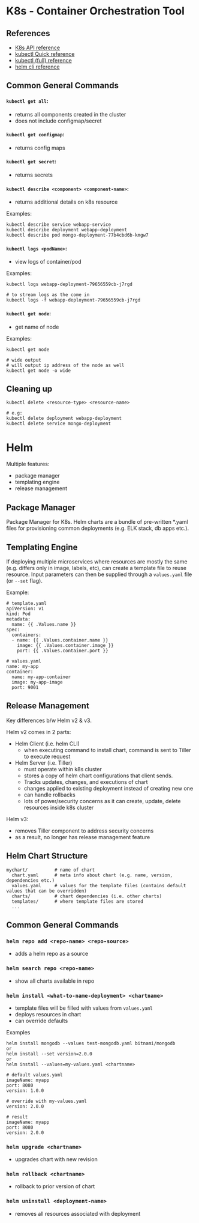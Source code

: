 # K8s - Container Orchestration Tool
## References
- [K8s API reference](https://kubernetes.io/docs/reference/generated/kubernetes-api/v1.31/#)
- [kubectl Quick reference](https://kubernetes.io/docs/reference/kubectl/quick-reference/)
- [kubectl (full) reference](https://kubernetes.io/docs/reference/generated/kubectl/kubectl-commands)
- [helm cli reference](https://helm.sh/docs/helm/)
## Common General Commands
#### `kubectl get all`:
- returns all components created in the cluster
- does not include configmap/secret

#### `kubectl get configmap`:
- returns config maps

#### `kubectl get secret`:
- returns secrets

#### `kubectl describe <component> <component-name>`:
- returns additional details on k8s resource

Examples:
```
kubectl describe service webapp-service
kubectl describe deployment webapp-deployment
kubectl describe pod mongo-deployment-77b4cbd6b-kmgw7
```

#### `kubectl logs <podName>`:
- view logs of container/pod

Examples:
```
kubectl logs webapp-deployment-79656559cb-j7rgd

# to stream logs as the come in
kubectl logs -f webapp-deployment-79656559cb-j7rgd
```

#### `kubectl get node`:
- get name of node

Examples:
```
kubectl get node

# wide output
# will output ip address of the node as well
kubectl get node -o wide
```
## Cleaning up
```
kubectl delete <resource-type> <resource-name>

# e.g:
kubectl delete deployment webapp-deployment
kubectl delete service mongo-deployment
```

# Helm
Multiple features:
- package manager
- templating engine
- release management

## Package Manager
Package Manager for K8s. Helm charts are a bundle of pre-written *.yaml files for provisioning common deployments (e.g. ELK stack, db apps etc.).


## Templating Engine
If deploying multiple microservices where resources are mostly the same (e.g. differs only in image, labels, etc), can create a template file to reuse resource. Input parameters can then be supplied through a `values.yaml` file (or `--set` flag).

Example:
```
# template.yaml
apiVersion: v1
kind: Pod
metadata:
  name: {{ .Values.name }}
spec:
  containers:
  - name: {{ .Values.container.name }}
    image: {{ .Values.container.image }}
    port: {{ .Values.container.port }}

# values.yaml
name: my-app
container:
  name: my-app-container
  image: my-app-image
  port: 9001
```
## Release Management
Key differences b/w Helm v2 & v3.

Helm v2 comes in 2 parts:
- Helm Client (i.e. helm CLI)
  - when executing command to install chart, command is sent to Tiller to execute request
- Helm Server (i.e. Tiller)
  - must operate within k8s cluster
  - stores a copy of helm chart configurations that client sends.
  - Tracks updates, changes, and executions of chart
  - changes applied to existing deployment instead of creating new one
  - can handle rollbacks
  - lots of power/security concerns as it can create, update, delete resources inside k8s cluster

Helm v3:
- removes Tiller component to address security concerns
- as a result, no longer has release management feature

## Helm Chart Structure
```
mychart/          # name of chart
  chart.yaml      # meta info about chart (e.g. name, version, dependencies etc.)
  values.yaml     # values for the template files (contains default values that can be overridden)
  charts/         # chart dependencies (i.e. other charts)
  templates/      # where template files are stored
  ...
```

## Common General Commands
### `helm repo add <repo-name> <repo-source>`
- adds a helm repo as a source

### `helm search repo <repo-name>`
- show all charts available in repo

### `helm install <what-to-name-deployment> <chartname>`
- template files will be filled with values from `values.yaml`
- deploys resources in chart
- can override defaults

Examples
``` 
helm install mongodb --values test-mongodb.yaml bitnami/mongodb
or
helm install --set version=2.0.0 
or
helm install --values=my-values.yaml <chartname>

# default values.yaml
imageName: myapp
port: 8080
version: 1.0.0

# override with my-values.yaml
version: 2.0.0

# result
imageName: myapp
port: 8080
version: 2.0.0
```
### `helm upgrade <chartname>`
- upgrades chart with new revision

### `helm rollback <chartname>`
- rollback to prior version of chart

### `helm uninstall <deployment-name>`
- removes all resources associated with deployment